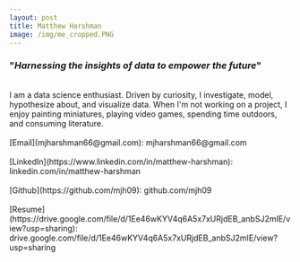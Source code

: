 ```yaml
---
layout: post
title: Matthew Harshman
image: /img/me_cropped.PNG
---
```

### "**_Harnessing the insights of data to empower the future_**"<br/>
<br/>
I am a data science enthusiast. Driven by curiosity, I investigate, model, hypothesize about, and visualize data. When I'm not working on a project, I enjoy painting miniatures, playing video games, spending time outdoors, and consuming literature.<br/>
<br/>
[Email](mjharshman66@gmail.com): mjharshman66@gmail.com <br/>
<br/>
[LinkedIn](https://www.linkedin.com/in/matthew-harshman): linkedin.com/in/matthew-harshman <br/>
<br/>
[Github](https://github.com/mjh09): github.com/mjh09 <br/>
<br/>
[Resume](https://drive.google.com/file/d/1Ee46wKYV4q6A5x7xURjdEB_anbSJ2mIE/view?usp=sharing): drive.google.com/file/d/1Ee46wKYV4q6A5x7xURjdEB_anbSJ2mIE/view?usp=sharing <br/>
<br/>

<br/>

